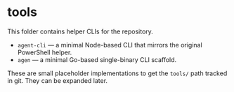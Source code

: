 # tools

This folder contains helper CLIs for the repository.

- `agent-cli` — a minimal Node-based CLI that mirrors the original PowerShell helper.
- `agen` — a minimal Go-based single-binary CLI scaffold.

These are small placeholder implementations to get the `tools/` path tracked in git. They can be expanded later.
